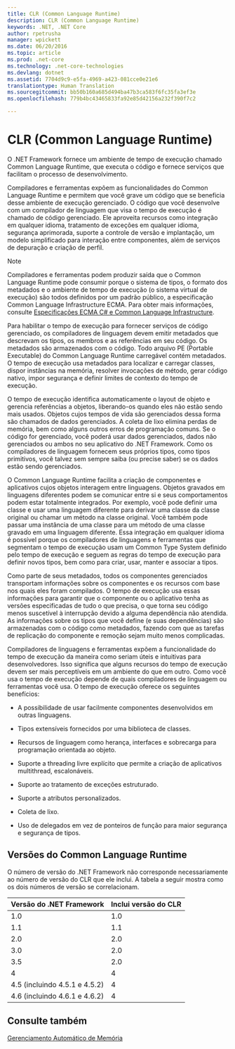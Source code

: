 ```yaml
---
title: CLR (Common Language Runtime)
description: CLR (Common Language Runtime)
keywords: .NET, .NET Core
author: rpetrusha
manager: wpickett
ms.date: 06/20/2016
ms.topic: article
ms.prod: .net-core
ms.technology: .net-core-technologies
ms.devlang: dotnet
ms.assetid: 7704d9c9-e5fa-4969-a423-081cce0e21e6
translationtype: Human Translation
ms.sourcegitcommit: bb50b160a685d494ba47b3ca583f6fc35fa3ef3e
ms.openlocfilehash: 779b4bc43465833fa92e85d42156a232f390f7c2

---
```


# <a name="common-language-runtime-clr"></a>CLR (Common Language Runtime)

O .NET Framework fornece um ambiente de tempo de execução chamado Common Language Runtime, que executa o código e fornece serviços que facilitam o processo de desenvolvimento.

Compiladores e ferramentas expõem as funcionalidades do Common Language Runtime e permitem que você grave um código que se beneficia desse ambiente de execução gerenciado. O código que você desenvolve com um compilador de linguagem que visa o tempo de execução é chamado de código gerenciado. Ele aproveita recursos como integração em qualquer idioma, tratamento de exceções em qualquer idioma, segurança aprimorada, suporte a controle de versão e implantação, um modelo simplificado para interação entre componentes, além de serviços de depuração e criação de perfil.

> [!NOTE]
> Compiladores e ferramentas podem produzir saída que o Common Language Runtime pode consumir porque o sistema de tipos, o formato dos metadados e o ambiente de tempo de execução (o sistema virtual de execução) são todos definidos por um padrão público, a especificação Common Language Infrastructure ECMA. Para obter mais informações, consulte [Especificações ECMA C# e Common Language Infrastructure](https://www.visualstudio.com/en-us/mt639507).

Para habilitar o tempo de execução para fornecer serviços de código gerenciado, os compiladores de linguagem devem emitir metadados que descrevam os tipos, os membros e as referências em seu código. Os metadados são armazenados com o código. Todo arquivo PE (Portable Executable) do Common Language Runtime carregável contém metadados. O tempo de execução usa metadados para localizar e carregar classes, dispor instâncias na memória, resolver invocações de método, gerar código nativo, impor segurança e definir limites de contexto do tempo de execução.

O tempo de execução identifica automaticamente o layout de objeto e gerencia referências a objetos, liberando-os quando eles não estão sendo mais usados. Objetos cujos tempos de vida são gerenciados dessa forma são chamados de dados gerenciados. A coleta de lixo elimina perdas de memória, bem como alguns outros erros de programação comuns. Se o código for gerenciado, você poderá usar dados gerenciados, dados não gerenciados ou ambos no seu aplicativo do .NET Framework. Como os compiladores de linguagem fornecem seus próprios tipos, como tipos primitivos, você talvez sem sempre saiba (ou precise saber) se os dados estão sendo gerenciados.

O Common Language Runtime facilita a criação de componentes e aplicativos cujos objetos interagem entre linguagens. Objetos gravados em linguagens diferentes podem se comunicar entre si e seus comportamentos podem estar totalmente integrados. Por exemplo, você pode definir uma classe e usar uma linguagem diferente para derivar uma classe da classe original ou chamar um método na classe original. Você também pode passar uma instância de uma classe para um método de uma classe gravado em uma linguagem diferente. Essa integração em qualquer idioma é possível porque os compiladores de linguagens e ferramentas que segmentam o tempo de execução usam um Common Type System definido pelo tempo de execução e seguem as regras do tempo de execução para definir novos tipos, bem como para criar, usar, manter e associar a tipos.

Como parte de seus metadados, todos os componentes gerenciados transportam informações sobre os componentes e os recursos com base nos quais eles foram compilados. O tempo de execução usa essas informações para garantir que o componente ou o aplicativo tenha as versões especificadas de tudo o que precisa, o que torna seu código menos suscetível à interrupção devido a alguma dependência não atendida. As informações sobre os tipos que você define (e suas dependências) são armazenadas com o código como metadados, fazendo com que as tarefas de replicação do componente e remoção sejam muito menos complicadas.

Compiladores de linguagens e ferramentas expõem a funcionalidade do tempo de execução da maneira como seriam úteis e intuitivas para desenvolvedores. Isso significa que alguns recursos do tempo de execução devem ser mais perceptíveis em um ambiente do que em outro. Como você usa o tempo de execução depende de quais compiladores de linguagem ou ferramentas você usa. O tempo de execução oferece os seguintes benefícios: 

* A possibilidade de usar facilmente componentes desenvolvidos em outras linguagens.

* Tipos extensíveis fornecidos por uma biblioteca de classes.

* Recursos de linguagem como herança, interfaces e sobrecarga para programação orientada ao objeto.

* Suporte a threading livre explícito que permite a criação de aplicativos multithread, escalonáveis.

* Suporte ao tratamento de exceções estruturado.

* Suporte a atributos personalizados.

* Coleta de lixo.

* Uso de delegados em vez de ponteiros de função para maior segurança e segurança de tipos.

## <a name="versions-of-the-common-language-runtime"></a>Versões do Common Language Runtime

O número de versão do .NET Framework não corresponde necessariamente ao número de versão do CLR que ele inclui. A tabela a seguir mostra como os dois números de versão se correlacionam. 

Versão do .NET Framework | Inclui versão do CLR 
---------------------- | --------------------
1.0 | 1.0
1.1 | 1.1
2.0 | 2.0
3.0 | 2.0
3.5 | 2.0
4 | 4
4.5 (incluindo 4.5.1 e 4.5.2) | 4
4.6 (incluindo 4.6.1 e 4.6.2) | 4

## <a name="see-also"></a>Consulte também

[Gerenciamento Automático de Memória](garbagecollection/index.md)

 




<!--HONumber=Nov16_HO4-->


